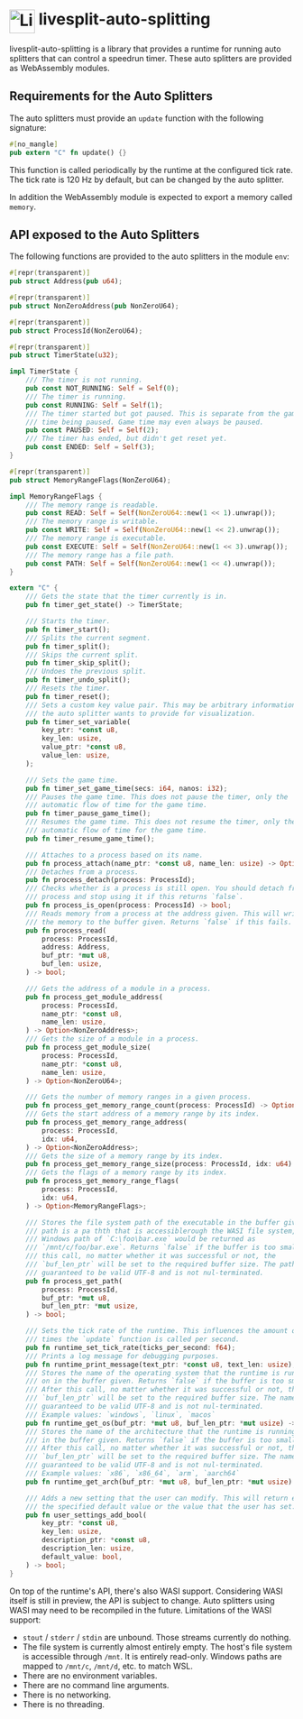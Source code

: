 # <img src="https://raw.githubusercontent.com/LiveSplit/LiveSplit/master/LiveSplit/Resources/Icon.png" alt="LiveSplit" height="42" width="45" align="top"/> livesplit-auto-splitting

livesplit-auto-splitting is a library that provides a runtime for running
auto splitters that can control a speedrun timer. These auto splitters are
provided as WebAssembly modules.

## Requirements for the Auto Splitters

The auto splitters must provide an `update` function with the following
signature:

```rust
#[no_mangle]
pub extern "C" fn update() {}
```

This function is called periodically by the runtime at the configured tick
rate. The tick rate is 120 Hz by default, but can be changed by the auto
splitter.

In addition the WebAssembly module is expected to export a memory called
`memory`.

## API exposed to the Auto Splitters

The following functions are provided to the auto splitters in the module
`env`:

```rust
#[repr(transparent)]
pub struct Address(pub u64);

#[repr(transparent)]
pub struct NonZeroAddress(pub NonZeroU64);

#[repr(transparent)]
pub struct ProcessId(NonZeroU64);

#[repr(transparent)]
pub struct TimerState(u32);

impl TimerState {
    /// The timer is not running.
    pub const NOT_RUNNING: Self = Self(0);
    /// The timer is running.
    pub const RUNNING: Self = Self(1);
    /// The timer started but got paused. This is separate from the game
    /// time being paused. Game time may even always be paused.
    pub const PAUSED: Self = Self(2);
    /// The timer has ended, but didn't get reset yet.
    pub const ENDED: Self = Self(3);
}

#[repr(transparent)]
pub struct MemoryRangeFlags(NonZeroU64);

impl MemoryRangeFlags {
    /// The memory range is readable.
    pub const READ: Self = Self(NonZeroU64::new(1 << 1).unwrap());
    /// The memory range is writable.
    pub const WRITE: Self = Self(NonZeroU64::new(1 << 2).unwrap());
    /// The memory range is executable.
    pub const EXECUTE: Self = Self(NonZeroU64::new(1 << 3).unwrap());
    /// The memory range has a file path.
    pub const PATH: Self = Self(NonZeroU64::new(1 << 4).unwrap());
}

extern "C" {
    /// Gets the state that the timer currently is in.
    pub fn timer_get_state() -> TimerState;

    /// Starts the timer.
    pub fn timer_start();
    /// Splits the current segment.
    pub fn timer_split();
    /// Skips the current split.
    pub fn timer_skip_split();
    /// Undoes the previous split.
    pub fn timer_undo_split();
    /// Resets the timer.
    pub fn timer_reset();
    /// Sets a custom key value pair. This may be arbitrary information that
    /// the auto splitter wants to provide for visualization.
    pub fn timer_set_variable(
        key_ptr: *const u8,
        key_len: usize,
        value_ptr: *const u8,
        value_len: usize,
    );

    /// Sets the game time.
    pub fn timer_set_game_time(secs: i64, nanos: i32);
    /// Pauses the game time. This does not pause the timer, only the
    /// automatic flow of time for the game time.
    pub fn timer_pause_game_time();
    /// Resumes the game time. This does not resume the timer, only the
    /// automatic flow of time for the game time.
    pub fn timer_resume_game_time();

    /// Attaches to a process based on its name.
    pub fn process_attach(name_ptr: *const u8, name_len: usize) -> Option<ProcessId>;
    /// Detaches from a process.
    pub fn process_detach(process: ProcessId);
    /// Checks whether is a process is still open. You should detach from a
    /// process and stop using it if this returns `false`.
    pub fn process_is_open(process: ProcessId) -> bool;
    /// Reads memory from a process at the address given. This will write
    /// the memory to the buffer given. Returns `false` if this fails.
    pub fn process_read(
        process: ProcessId,
        address: Address,
        buf_ptr: *mut u8,
        buf_len: usize,
    ) -> bool;

    /// Gets the address of a module in a process.
    pub fn process_get_module_address(
        process: ProcessId,
        name_ptr: *const u8,
        name_len: usize,
    ) -> Option<NonZeroAddress>;
    /// Gets the size of a module in a process.
    pub fn process_get_module_size(
        process: ProcessId,
        name_ptr: *const u8,
        name_len: usize,
    ) -> Option<NonZeroU64>;

    /// Gets the number of memory ranges in a given process.
    pub fn process_get_memory_range_count(process: ProcessId) -> Option<NonZeroU64>;
    /// Gets the start address of a memory range by its index.
    pub fn process_get_memory_range_address(
        process: ProcessId,
        idx: u64,
    ) -> Option<NonZeroAddress>;
    /// Gets the size of a memory range by its index.
    pub fn process_get_memory_range_size(process: ProcessId, idx: u64) -> Option<NonZeroU64>;
    /// Gets the flags of a memory range by its index.
    pub fn process_get_memory_range_flags(
        process: ProcessId,
        idx: u64,
    ) -> Option<MemoryRangeFlags>;

    /// Stores the file system path of the executable in the buffer given. The
    /// path is a pa thth that is accessiblerough the WASI file system, so a
    /// Windows path of `C:\foo\bar.exe` would be returned as
    /// `/mnt/c/foo/bar.exe`. Returns `false` if the buffer is too small. After
    /// this call, no matter whether it was successful or not, the
    /// `buf_len_ptr` will be set to the required buffer size. The path is
    /// guaranteed to be valid UTF-8 and is not nul-terminated.
    pub fn process_get_path(
        process: ProcessId,
        buf_ptr: *mut u8,
        buf_len_ptr: *mut usize,
    ) -> bool;

    /// Sets the tick rate of the runtime. This influences the amount of
    /// times the `update` function is called per second.
    pub fn runtime_set_tick_rate(ticks_per_second: f64);
    /// Prints a log message for debugging purposes.
    pub fn runtime_print_message(text_ptr: *const u8, text_len: usize);
    /// Stores the name of the operating system that the runtime is running
    /// on in the buffer given. Returns `false` if the buffer is too small.
    /// After this call, no matter whether it was successful or not, the
    /// `buf_len_ptr` will be set to the required buffer size. The name is
    /// guaranteed to be valid UTF-8 and is not nul-terminated.
    /// Example values: `windows`, `linux`, `macos`
    pub fn runtime_get_os(buf_ptr: *mut u8, buf_len_ptr: *mut usize) -> bool;
    /// Stores the name of the architecture that the runtime is running on
    /// in the buffer given. Returns `false` if the buffer is too small.
    /// After this call, no matter whether it was successful or not, the
    /// `buf_len_ptr` will be set to the required buffer size. The name is
    /// guaranteed to be valid UTF-8 and is not nul-terminated.
    /// Example values: `x86`, `x86_64`, `arm`, `aarch64`
    pub fn runtime_get_arch(buf_ptr: *mut u8, buf_len_ptr: *mut usize) -> bool;

    /// Adds a new setting that the user can modify. This will return either
    /// the specified default value or the value that the user has set.
    pub fn user_settings_add_bool(
        key_ptr: *const u8,
        key_len: usize,
        description_ptr: *const u8,
        description_len: usize,
        default_value: bool,
    ) -> bool;
}
```

On top of the runtime's API, there's also WASI support. Considering WASI
itself is still in preview, the API is subject to change. Auto splitters
using WASI may need to be recompiled in the future. Limitations of the WASI
support:

- `stout` / `stderr` / `stdin` are unbound. Those streams currently do
  nothing.
- The file system is currently almost entirely empty. The host's file system
  is accessible through `/mnt`. It is entirely read-only. Windows paths are
  mapped to `/mnt/c`, `/mnt/d`, etc. to match WSL.
- There are no environment variables.
- There are no command line arguments.
- There is no networking.
- There is no threading.
